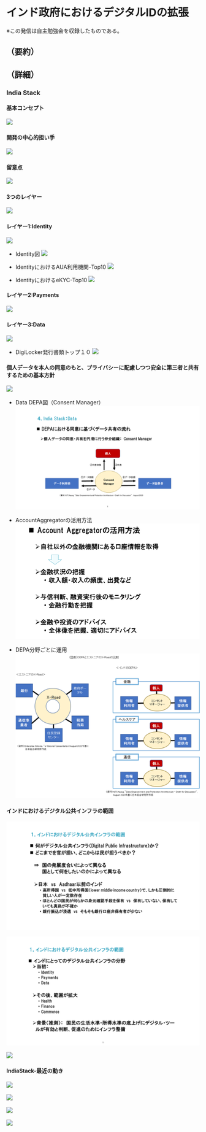# インド政府におけるデジタルIDの拡張
※この発信は自主勉強会を収録したものである。

## （要約）

## （詳細）
### India Stack

#### 基本コンセプト
![](../images/IndiaStack-基本コンセプト.PNG)

#### 開発の中心的担い手
![](../images/IndiaStack-開発の中心的担い手.PNG)

#### 留意点
![](../images/IndiaStack-留意点.PNG)

#### 3つのレイヤー
![](../images/IndiaStack-3つのレイヤー.PNG)

#### レイヤー1:Identity
![](../images/IndiaStack-レイヤー1Identity.PNG)

- Identity図
![](../images/IndiaStack-レイヤー1Identity図.PNG)

- IdentityにおけるAUA利用機関-Top10
![](../images/IndiaStack-レイヤー1Identity-AUA利用機関-Top10.PNG)

- IdentityにおけるeKYC-Top10
![](../images/IndiaStack-レイヤー1Identity-eKYC-Top10.PNG)

#### レイヤー2:Payments
![](../images/IndiaStack-レイヤー2Payments.png)

#### レイヤー3:Data
![](../images/IndiaStack-レイヤー3Data.png)

- DigiLocker発行書類トップ１０
![](../images/IndiaStack-レイヤー3Data-DigiLocker-Top10.png)

#### 個人データを本人の同意のもと、プライバシーに配慮しつつ安全に第三者と共有するための基本方針
![](../images/IndiaStack-レイヤー3Data-プライバシーの配慮（DEPA）.png)

- Data DEPA図（Consent Manager）
![](../images/IndiaStack-レイヤー3Data-DEPA図.png)

- AccountAggregatorの活用方法
![](../images/IndiaStack-レイヤー3Data-AccountAggregatorの活用.png)

- DEPA分野ごとに運用
![](../images/IndiaStack-レイヤー3Data-DEPA分野ごとに運用.png)

#### インドにおけるデジタル公共インフラの範囲
![](../images/インドにおけるデジタル公共インフラの範囲0.png)

![](../images/インドにおけるデジタル公共インフラの範囲1.png)

![](../images/インドにおけるデジタル公共インフラの範囲2.png)

#### IndiaStack-最近の動き
![](../images/IndiaStack-最近ーオープンAPI.png)

![](../images/IndiaStack-最近ー金融.png)

![](../images/IndiaStack-最近ー商取引.png)

![](../images/IndiaStack-最近ー医療.png)
